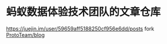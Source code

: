 
#  蚂蚁数据体验技术团队的文章仓库
https://juejin.im/user/59659aff5188250cf956e6dd/posts
fork [ProtoTeam/blog](https://github.com/ProtoTeam/blog)
